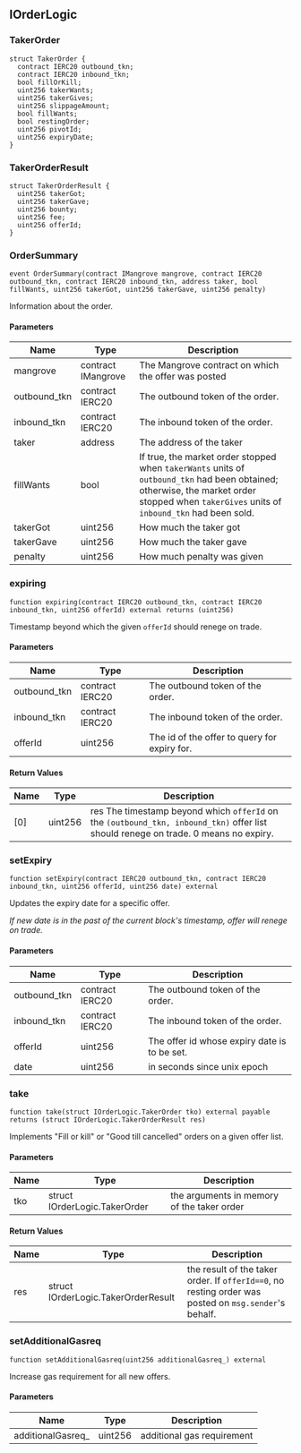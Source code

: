 ## IOrderLogic

### TakerOrder

```solidity
struct TakerOrder {
  contract IERC20 outbound_tkn;
  contract IERC20 inbound_tkn;
  bool fillOrKill;
  uint256 takerWants;
  uint256 takerGives;
  uint256 slippageAmount;
  bool fillWants;
  bool restingOrder;
  uint256 pivotId;
  uint256 expiryDate;
}
```

### TakerOrderResult

```solidity
struct TakerOrderResult {
  uint256 takerGot;
  uint256 takerGave;
  uint256 bounty;
  uint256 fee;
  uint256 offerId;
}
```

### OrderSummary

```solidity
event OrderSummary(contract IMangrove mangrove, contract IERC20 outbound_tkn, contract IERC20 inbound_tkn, address taker, bool fillWants, uint256 takerGot, uint256 takerGave, uint256 penalty)
```

Information about the order.

#### Parameters

| Name | Type | Description |
| ---- | ---- | ----------- |
| mangrove | contract IMangrove | The Mangrove contract on which the offer was posted |
| outbound_tkn | contract IERC20 | The outbound token of the order. |
| inbound_tkn | contract IERC20 | The inbound token of the order. |
| taker | address | The address of the taker |
| fillWants | bool | If true, the market order stopped when `takerWants` units of `outbound_tkn` had been obtained; otherwise, the market order stopped when `takerGives` units of `inbound_tkn` had been sold. |
| takerGot | uint256 | How much the taker got |
| takerGave | uint256 | How much the taker gave |
| penalty | uint256 | How much penalty was given |

### expiring

```solidity
function expiring(contract IERC20 outbound_tkn, contract IERC20 inbound_tkn, uint256 offerId) external returns (uint256)
```

Timestamp beyond which the given `offerId` should renege on trade.

#### Parameters

| Name | Type | Description |
| ---- | ---- | ----------- |
| outbound_tkn | contract IERC20 | The outbound token of the order. |
| inbound_tkn | contract IERC20 | The inbound token of the order. |
| offerId | uint256 | The id of the offer to query for expiry for. |

#### Return Values

| Name | Type | Description |
| ---- | ---- | ----------- |
| [0] | uint256 | res The timestamp beyond which `offerId` on the `(outbound_tkn, inbound_tkn)` offer list should renege on trade. 0 means no expiry. |

### setExpiry

```solidity
function setExpiry(contract IERC20 outbound_tkn, contract IERC20 inbound_tkn, uint256 offerId, uint256 date) external
```

Updates the expiry date for a specific offer.

_If new date is in the past of the current block's timestamp, offer will renege on trade._

#### Parameters

| Name | Type | Description |
| ---- | ---- | ----------- |
| outbound_tkn | contract IERC20 | The outbound token of the order. |
| inbound_tkn | contract IERC20 | The inbound token of the order. |
| offerId | uint256 | The offer id whose expiry date is to be set. |
| date | uint256 | in seconds since unix epoch |

### take

```solidity
function take(struct IOrderLogic.TakerOrder tko) external payable returns (struct IOrderLogic.TakerOrderResult res)
```

Implements "Fill or kill" or "Good till cancelled" orders on a given offer list.

#### Parameters

| Name | Type | Description |
| ---- | ---- | ----------- |
| tko | struct IOrderLogic.TakerOrder | the arguments in memory of the taker order |

#### Return Values

| Name | Type | Description |
| ---- | ---- | ----------- |
| res | struct IOrderLogic.TakerOrderResult | the result of the taker order. If `offerId==0`, no resting order was posted on `msg.sender`'s behalf. |

### setAdditionalGasreq

```solidity
function setAdditionalGasreq(uint256 additionalGasreq_) external
```

Increase gas requirement for all new offers.

#### Parameters

| Name | Type | Description |
| ---- | ---- | ----------- |
| additionalGasreq_ | uint256 | additional gas requirement |


